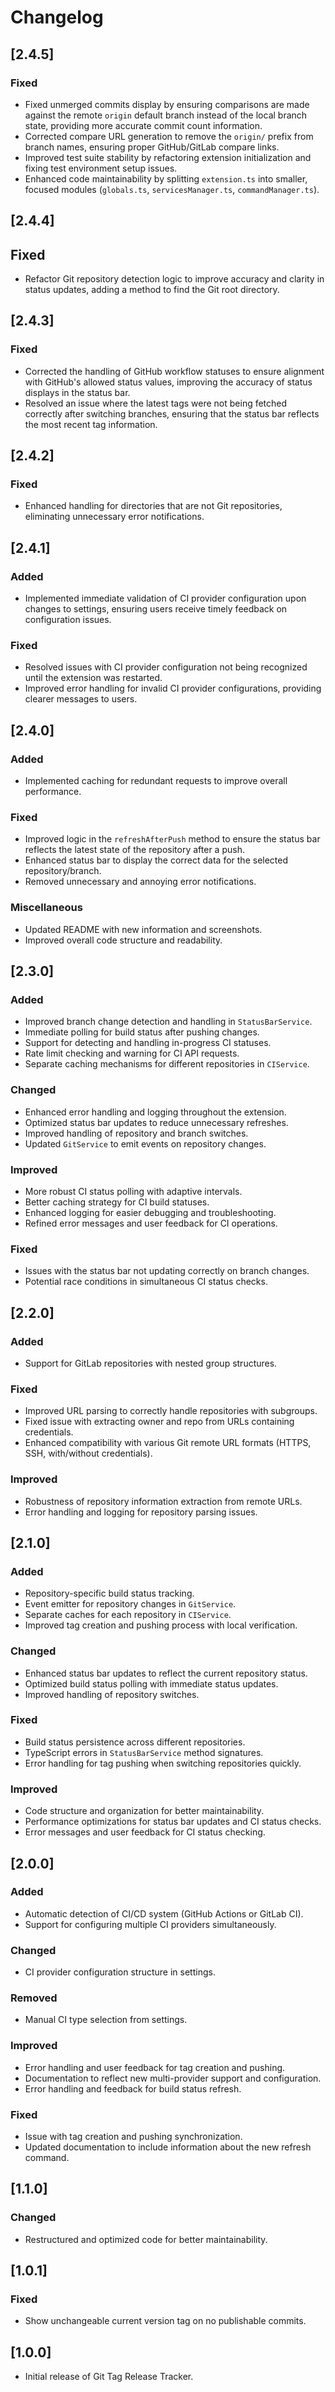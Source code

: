 # Changelog

## [2.4.5]

### Fixed

- Fixed unmerged commits display by ensuring comparisons are made against the remote `origin` default branch instead of the local branch state, providing more accurate commit count information.
- Corrected compare URL generation to remove the `origin/` prefix from branch names, ensuring proper GitHub/GitLab compare links.
- Improved test suite stability by refactoring extension initialization and fixing test environment setup issues.
- Enhanced code maintainability by splitting `extension.ts` into smaller, focused modules (`globals.ts`, `servicesManager.ts`, `commandManager.ts`).

## [2.4.4]

## Fixed

- Refactor Git repository detection logic to improve accuracy and clarity in status updates, adding a method to find the Git root directory.

## [2.4.3]

### Fixed

- Corrected the handling of GitHub workflow statuses to ensure alignment with GitHub's allowed status values, improving the accuracy of status displays in the status bar.
- Resolved an issue where the latest tags were not being fetched correctly after switching branches, ensuring that the status bar reflects the most recent tag information.

## [2.4.2]

### Fixed

- Enhanced handling for directories that are not Git repositories, eliminating unnecessary error notifications.

## [2.4.1]

### Added

- Implemented immediate validation of CI provider configuration upon changes to settings, ensuring users receive timely feedback on configuration issues.

### Fixed

- Resolved issues with CI provider configuration not being recognized until the extension was restarted.
- Improved error handling for invalid CI provider configurations, providing clearer messages to users.

## [2.4.0]

### Added

- Implemented caching for redundant requests to improve overall performance.

### Fixed

- Improved logic in the `refreshAfterPush` method to ensure the status bar reflects the latest state of the repository after a push.
- Enhanced status bar to display the correct data for the selected repository/branch.
- Removed unnecessary and annoying error notifications.

### Miscellaneous

- Updated README with new information and screenshots.
- Improved overall code structure and readability.

## [2.3.0]

### Added

- Improved branch change detection and handling in `StatusBarService`.
- Immediate polling for build status after pushing changes.
- Support for detecting and handling in-progress CI statuses.
- Rate limit checking and warning for CI API requests.
- Separate caching mechanisms for different repositories in `CIService`.

### Changed

- Enhanced error handling and logging throughout the extension.
- Optimized status bar updates to reduce unnecessary refreshes.
- Improved handling of repository and branch switches.
- Updated `GitService` to emit events on repository changes.

### Improved

- More robust CI status polling with adaptive intervals.
- Better caching strategy for CI build statuses.
- Enhanced logging for easier debugging and troubleshooting.
- Refined error messages and user feedback for CI operations.

### Fixed

- Issues with the status bar not updating correctly on branch changes.
- Potential race conditions in simultaneous CI status checks.

## [2.2.0]

### Added

- Support for GitLab repositories with nested group structures.

### Fixed

- Improved URL parsing to correctly handle repositories with subgroups.
- Fixed issue with extracting owner and repo from URLs containing credentials.
- Enhanced compatibility with various Git remote URL formats (HTTPS, SSH, with/without credentials).

### Improved

- Robustness of repository information extraction from remote URLs.
- Error handling and logging for repository parsing issues.

## [2.1.0]

### Added

- Repository-specific build status tracking.
- Event emitter for repository changes in `GitService`.
- Separate caches for each repository in `CIService`.
- Improved tag creation and pushing process with local verification.

### Changed

- Enhanced status bar updates to reflect the current repository status.
- Optimized build status polling with immediate status updates.
- Improved handling of repository switches.

### Fixed

- Build status persistence across different repositories.
- TypeScript errors in `StatusBarService` method signatures.
- Error handling for tag pushing when switching repositories quickly.

### Improved

- Code structure and organization for better maintainability.
- Performance optimizations for status bar updates and CI status checks.
- Error messages and user feedback for CI status checking.

## [2.0.0]

### Added

- Automatic detection of CI/CD system (GitHub Actions or GitLab CI).
- Support for configuring multiple CI providers simultaneously.

### Changed

- CI provider configuration structure in settings.

### Removed

- Manual CI type selection from settings.

### Improved

- Error handling and user feedback for tag creation and pushing.
- Documentation to reflect new multi-provider support and configuration.
- Error handling and feedback for build status refresh.

### Fixed

- Issue with tag creation and pushing synchronization.
- Updated documentation to include information about the new refresh command.

## [1.1.0]

### Changed

- Restructured and optimized code for better maintainability.

## [1.0.1]

### Fixed

- Show unchangeable current version tag on no publishable commits.

## [1.0.0]

- Initial release of Git Tag Release Tracker.
